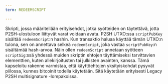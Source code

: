 ```yaml
---
term: REDEEMSCRIPT

---
```

Skripti, jossa määritellään erityisehdot, jotka syötteiden on täytettävä, jotta P2SH-ulostuloon liittyvät varat voidaan avata. P2SH UTXO:ssa `scriptPubKey` sisältää `redeemScript`:n hashin. Kun transaktio haluaa käyttää tämän UTXO:n tulona, sen on annettava selkeä `redeemScript`, joka vastaa `scriptPubKey`:n sisältämää hash-arvoa. Näin ollen `redeemScript` annetaan syötteen `scriptSig`:ssä yhdessä muiden skriptin ehtojen täyttämiseksi tarvittavien elementtien, kuten allekirjoitusten tai julkisten avainten, kanssa. Tämä kapseloitu rakenne varmistaa, että käyttöehtojen yksityiskohdat pysyvät piilossa, kunnes bitcoinit todella käytetään. Sitä käytetään erityisesti Legacy P2SH multisignature -lompakoissa.